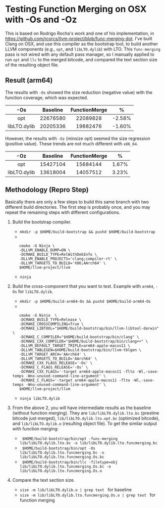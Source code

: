 # Testing Function Merging on OSX with -Os and -Oz

This is based on Rodrigo Rocha's work and one of his implementation,
in https://github.com/rcorcs/llvm-project/blob/func-merging-dot.
I've built Clang on OSX, and use this compiler as the bootstrap tool,
to build another LLVM components (e.g., `opt`, and `libLTO.dylib`) with LTO.
This `func-merging` pass is not wired with any default pass manager, 
so I manually applied to run `opt` and `llc` to the merged bitcode,
and compared the text section size of the resulting object file.

## Result (arm64)

The results with `-Os` showed the size reduction (negative value) with
the function coverage, which was expected.

| -Os| Baseline | FunctionMerge  | % |
| :-----: | :-: | :-: |  :-: |
| opt | 22676580 | 22089828 | -2.58% |
| libLTO.dylib | 20205336 | 19882476 | -1.60% |

However, the results with `-Oz` (minsize opt) seemed the size regression
(positive value). These trends are not much different with `x86_64`.

| -Oz| Baseline | FunctionMerge  | % |
| :-----: | :-: | :-: |  :-: |
| opt | 15427104 | 15684144 | 1.67% |
| libLTO.dylib | 13618004 | 14057512 | 3.23% |

## Methodology (Repro Step)

Basically there are only a few steps to build this same branch with two different build directories.
The first step is probably once, and you may repeat the remaining steps with different configurations.

1. Build the bootstrap compiler. 

   * ``mkdir -p $HOME/build-bootstrap && pushd $HOME/build-bootstrap``
   *  
    ```
       cmake -G Ninja \
       -DLLVM_ENABLE_DUMP=ON \
       -DCMAKE_BUILD_TYPE=RelWithDebInfo \
       -DLLVM_ENABLE_PROJECTS='clang;compiler-rt' \
       -DLLVM_TARGETS_TO_BUILD='X86;AArch64' \
       $HOME/llvm-project/llvm
    ```
    * ``ninja``
 
2. Build the cross-component that you want to test. Example with `arm64`, `-Os` for `libLTO.dylib`.
  
     * ``mkdir -p $HOME/build-arm64-Os && pushd $HOME/build-arm64-Os``
     * 
      ```
         cmake -G Ninja  \
         -DCMAKE_BUILD_TYPE=Release \
         -DCMAKE_CROSSCOMPILING=True \
         -DCMAKE_LIBTOOL="$HOME/build-bootstrap/bin/llvm-libtool-darwin" \
         -DCMAKE_C_COMPILER="$HOME/build-bootstrap/bin/clang" \
         -DCMAKE_CXX_COMPILER="$HOME/build-bootstrap/bin/clang++" \
         -DLLVM_DEFAULT_TARGET_TRIPLE=arm64-apple-macos11 \
         -DLLVM_TABLEGEN=$HOME/build-bootstrap/bin/llvm-tblgen \
         -DLLVM_TARGET_ARCH='AArch64' \
         -DLLVM_TARGETS_TO_BUILD='AArch64' \
         -DCMAKE_CXX_FLAGS_RELEASE='-Os' \
         -DCMAKE_C_FLAGS_RELEASE='-Os' \
         -DCMAKE_CXX_FLAGS='-target arm64-apple-macos11 -flto -Wl,-save-temps -Wno-unused-command-line-argument' \
         -DCMAKE_C_FLAGS='-target arm64-apple-macos11 -flto -Wl,-save-temps -Wno-unused-command-line-argument' \
         $HOME/llvm-project/llvm
      ```
      * ``ninja libLTO.dylib``
   
3. From the above 2, you will have intermediate results as the baseline (without function merging).
   They are ``lib/libLTO.dylib.lto.bc`` (prestine bitcode just merged),
   ``lib/libLTO.dylib.lto.opt.bc`` (optimized bitcode),
   and ``lib/libLTO.dylib.o`` (resulting object file).
   To get the similar output with function merging:
      * `` $HOME/build-bootstrap/bin/opt -func-merging lib/libLTO.dylib.lto.bc -o lib/libLTO.dylib.lto.funcmerging.bc``
      * `` $HOME/build-bootstrap/bin/opt -Os lib/libLTO.dylib.lto.funcmerging.bc -o lib/libLTO.dylib.lto.funcmerging.Os.bc``
      * `` $HOME/build-bootstrap/bin/llc -filetype=obj lib/libLTO.dylib.lto.funcmerging.Os.bc -o lib/libLTO.dylib.lto.funcmerging.Os.o``

4. Compare the text section size.

      * ``size -m lib/libLTO.dylib.o | grep text `` for baseline
      * ``size -m lib/libLTO.dylib.lto.funcmerging.Os.o | grep text `` for function merging
